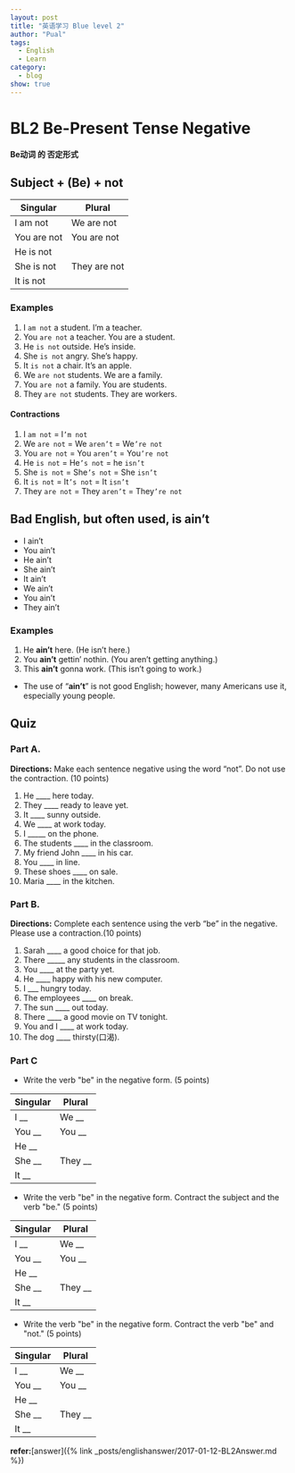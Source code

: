 ```yaml
---
layout: post
title: "英语学习 Blue level 2"
author: "Pual"
tags:
  - English
  - Learn
category:
  - blog
show: true
---
```


# BL2  Be-Present Tense Negative

**Be动词 的 否定形式**

## Subject + (Be) + not

Singular | Plural
-------- | -------
I am not | We are not
You are not | You are not
He is not |
She is not | They are not
It is not |

### Examples
1. I `am not` a student. I’m a teacher.
2. You `are not` a teacher. You are a student.
3. He `is not` outside. He’s inside.
4. She `is not` angry. She’s happy.
5. It `is not` a chair.  It’s an apple.
6. We `are not` students. We are a family.
7. You `are not` a family.  You are students.
8. They `are not` students.  They are workers.

#### Contractions
1. I `am not` = I`’m not`
2. We `are not` = We `aren’t` = We`’re not`
3. You `are not` = You `aren’t` = You`’re not`
4. He `is not` = He`’s not` = he `isn’t`
5. She `is not` = She`’s not` = She `isn’t`
6. It `is not` = It`’s not` = It `isn’t`
7. They `are not` = They `aren’t` = They`’re not`

## Bad English, but often used, is ain’t
* I ain’t
* You ain’t
* He ain’t
* She ain’t
* It ain’t
* We ain’t
* You ain’t
* They ain’t

### Examples
1. He **ain’t** here. (He isn’t here.)
2. You **ain’t** gettin’ nothin. (You aren’t getting anything.)
3. This **ain’t**  gonna work. (This isn’t going to work.)

* The use of “**ain’t**” is not good English; however, many Americans use it, especially young people.

## Quiz

### Part A.
**Directions:** Make each sentence negative using the word “not”. Do not use the contraction. (10 points)
1. He ____ here today.
2. They ____ ready to leave yet.
3. It ____ sunny outside.
4. We ____ at work today.
5. I _____ on the phone.
6. The students ____ in the classroom.
7. My friend John ____ in his car.
8. You ____ in line.
9. These shoes ____ on sale.
10. Maria ____ in the kitchen.

### Part B.
**Directions:** Complete each sentence using the verb “be” in the negative. Please use a contraction.(10 points)
1. Sarah ____ a good choice for that job.
2. There _____ any students in the classroom.
3. You ____ at the party yet.
4. He ____ happy with his new computer.
5. I ___ hungry today.
6. The employees ____ on break.
7. The sun ____ out today.
8. There ____ a good movie on TV tonight.
9. You and I ____ at work today.
10. The dog ____ thirsty(口渴).

### Part C 
* Write the verb "be" in the negative form. (5 points)

Singular | Plural
-------- | ------
I __ | We __
You __ | You __
He __ |
She __ | They __
It __ |


* Write the verb "be" in the negative form. Contract the subject and the verb "be." (5 points)

Singular | Plural
-------- | ------
I __ | We __
You __ | You __
He __ |
She __ | They __
It __ |


* Write the verb "be" in the negative form. Contract the verb "be" and "not." (5 points)

Singular | Plural
-------- | ------
I __ | We __
You __ | You __
He __ |
She __ | They __
It __ |

**refer:**[answer]({% link _posts/englishanswer/2017-01-12-BL2Answer.md %})
